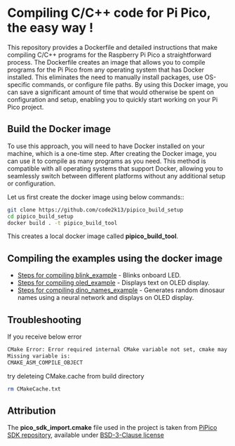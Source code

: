 # Compiling C/C++ code for Pi Pico, the easy way !
This repository provides a Dockerfile and detailed instructions that make compiling C/C++ programs for the Raspberry Pi Pico a straightforward process. The Dockerfile creates an image that allows you to compile programs for the Pi Pico from any operating system that has Docker installed. This eliminates the need to manually install packages, use OS-specific commands, or configure file paths. By using this Docker image, you can save a significant amount of time that would otherwise be spent on configuration and setup, enabling you to quickly start working on your Pi Pico project.


## Build the Docker image
To use this approach, you will need to have Docker installed on your machine, which is a one-time step. After creating the Docker image, you can use it to compile as many programs as you need. This method is compatible with all operating systems that support Docker, allowing you to seamlessly switch between different platforms without any additional setup or configuration.

Let us first create the docker image using below commands::

```bash
git clone https://github.com/code2k13/pipico_build_setup
cd pipico_build_setup
docker build . -t pipico_build_tool
```
This creates a local docker image called **pipico_build_tool**.

 
## Compiling the examples using the docker image
* [Steps for compiling blink_example](blink_example/readme.md) - Blinks onboard LED.
* [Steps for compiling oled_example](oled_example/readme.md)  - Displays text on OLED display.
* [Steps for compiling dino_names_example](dino_names_example/readme.md) - Generates random dinosaur names using a neural network and displays on OLED display.


## Troubleshooting

If you receive below error 
``` bash
CMake Error: Error required internal CMake variable not set, cmake may not be built correctly.
Missing variable is:
CMAKE_ASM_COMPILE_OBJECT
```

 try deleteing CMake.cache from build directory

```bash
rm CMakeCache.txt 
```

## Attribution
The **pico_sdk_import.cmake** file used in the project is taken from [PiPico SDK repository](https://github.com/raspberrypi/pico-sdk/blob/master/pico_sdk_init.cmake), available under [BSD-3-Clause license](https://github.com/raspberrypi/pico-sdk/blob/master/LICENSE.TXT)


